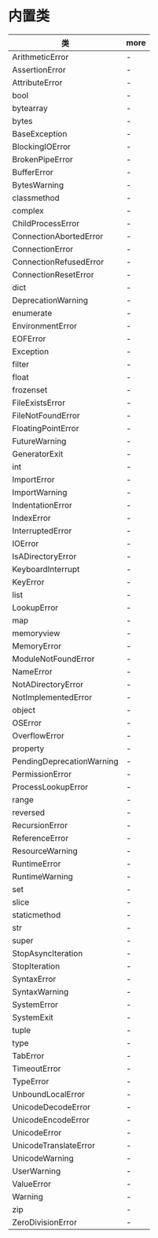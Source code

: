 # 内置类

| 类                        | more |
| ------------------------- | ---- |
| ArithmeticError           | -    |
| AssertionError            | -    |
| AttributeError            | -    |
| bool                      | -    |
| bytearray                 | -    |
| bytes                     | -    |
| BaseException             | -    |
| BlockingIOError           | -    |
| BrokenPipeError           | -    |
| BufferError               | -    |
| BytesWarning              | -    |
| classmethod               | -    |
| complex                   | -    |
| ChildProcessError         | -    |
| ConnectionAbortedError    | -    |
| ConnectionError           | -    |
| ConnectionRefusedError    | -    |
| ConnectionResetError      | -    |
| dict                      | -    |
| DeprecationWarning        | -    |
| enumerate                 | -    |
| EnvironmentError          | -    |
| EOFError                  | -    |
| Exception                 | -    |
| filter                    | -    |
| float                     | -    |
| frozenset                 | -    |
| FileExistsError           | -    |
| FileNotFoundError         | -    |
| FloatingPointError        | -    |
| FutureWarning             | -    |
| GeneratorExit             | -    |
| int                       | -    |
| ImportError               | -    |
| ImportWarning             | -    |
| IndentationError          | -    |
| IndexError                | -    |
| InterruptedError          | -    |
| IOError                   | -    |
| IsADirectoryError         | -    |
| KeyboardInterrupt         | -    |
| KeyError                  | -    |
| list                      | -    |
| LookupError               | -    |
| map                       | -    |
| memoryview                | -    |
| MemoryError               | -    |
| ModuleNotFoundError       | -    |
| NameError                 | -    |
| NotADirectoryError        | -    |
| NotImplementedError       | -    |
| object                    | -    |
| OSError                   | -    |
| OverflowError             | -    |
| property                  | -    |
| PendingDeprecationWarning | -    |
| PermissionError           | -    |
| ProcessLookupError        | -    |
| range                     | -    |
| reversed                  | -    |
| RecursionError            | -    |
| ReferenceError            | -    |
| ResourceWarning           | -    |
| RuntimeError              | -    |
| RuntimeWarning            | -    |
| set                       | -    |
| slice                     | -    |
| staticmethod              | -    |
| str                       | -    |
| super                     | -    |
| StopAsyncIteration        | -    |
| StopIteration             | -    |
| SyntaxError               | -    |
| SyntaxWarning             | -    |
| SystemError               | -    |
| SystemExit                | -    |
| tuple                     | -    |
| type                      | -    |
| TabError                  | -    |
| TimeoutError              | -    |
| TypeError                 | -    |
| UnboundLocalError         | -    |
| UnicodeDecodeError        | -    |
| UnicodeEncodeError        | -    |
| UnicodeError              | -    |
| UnicodeTranslateError     | -    |
| UnicodeWarning            | -    |
| UserWarning               | -    |
| ValueError                | -    |
| Warning                   | -    |
| zip                       | -    |
| ZeroDivisionError         | -    |
